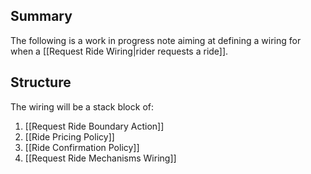 ## Summary

The following is a work in progress note aiming at defining a wiring for when a [[Request Ride Wiring|rider requests a ride]].

## Structure

The wiring will be a stack block of:
1. [[Request Ride Boundary Action]]
2. [[Ride Pricing Policy]]
3. [[Ride Confirmation Policy]]
4. [[Request Ride Mechanisms Wiring]]

